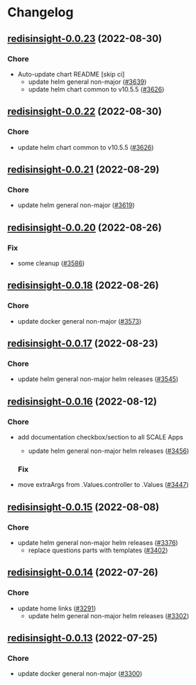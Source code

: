 # Changelog



## [redisinsight-0.0.23](https://github.com/truecharts/charts/compare/redisinsight-0.0.21...redisinsight-0.0.23) (2022-08-30)

### Chore

- Auto-update chart README [skip ci]
  - update helm general non-major ([#3639](https://github.com/truecharts/charts/issues/3639))
  - update helm chart common to v10.5.5 ([#3626](https://github.com/truecharts/charts/issues/3626))




## [redisinsight-0.0.22](https://github.com/truecharts/charts/compare/redisinsight-0.0.21...redisinsight-0.0.22) (2022-08-30)

### Chore

- update helm chart common to v10.5.5 ([#3626](https://github.com/truecharts/charts/issues/3626))




## [redisinsight-0.0.21](https://github.com/truecharts/charts/compare/redisinsight-0.0.20...redisinsight-0.0.21) (2022-08-29)

### Chore

- update helm general non-major ([#3619](https://github.com/truecharts/charts/issues/3619))




## [redisinsight-0.0.20](https://github.com/truecharts/charts/compare/redisinsight-0.0.18...redisinsight-0.0.20) (2022-08-26)

### Fix

- some cleanup ([#3586](https://github.com/truecharts/charts/issues/3586))




## [redisinsight-0.0.18](https://github.com/truecharts/charts/compare/redisinsight-0.0.17...redisinsight-0.0.18) (2022-08-26)

### Chore

- update docker general non-major ([#3573](https://github.com/truecharts/charts/issues/3573))




## [redisinsight-0.0.17](https://github.com/truecharts/charts/compare/redisinsight-0.0.16...redisinsight-0.0.17) (2022-08-23)

### Chore

- update helm general non-major helm releases ([#3545](https://github.com/truecharts/charts/issues/3545))




## [redisinsight-0.0.16](https://github.com/truecharts/charts/compare/redisinsight-0.0.15...redisinsight-0.0.16) (2022-08-12)

### Chore

- add documentation checkbox/section to all SCALE Apps
  - update helm general non-major helm releases ([#3456](https://github.com/truecharts/charts/issues/3456))

  ### Fix

- move extraArgs from .Values.controller to .Values ([#3447](https://github.com/truecharts/charts/issues/3447))




## [redisinsight-0.0.15](https://github.com/truecharts/charts/compare/redisinsight-0.0.14...redisinsight-0.0.15) (2022-08-08)

### Chore

- update helm general non-major helm releases ([#3376](https://github.com/truecharts/charts/issues/3376))
  - replace questions parts with templates ([#3402](https://github.com/truecharts/charts/issues/3402))




## [redisinsight-0.0.14](https://github.com/truecharts/apps/compare/redisinsight-0.0.13...redisinsight-0.0.14) (2022-07-26)

### Chore

- update home links ([#3291](https://github.com/truecharts/apps/issues/3291))
  - update helm general non-major helm releases ([#3302](https://github.com/truecharts/apps/issues/3302))




## [redisinsight-0.0.13](https://github.com/truecharts/apps/compare/redisinsight-0.0.12...redisinsight-0.0.13) (2022-07-25)

### Chore

- update docker general non-major ([#3300](https://github.com/truecharts/apps/issues/3300))
